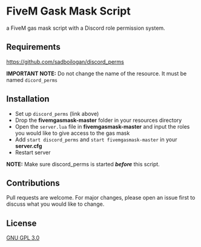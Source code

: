 # FiveM Gask Mask Script
a FiveM gas mask script with a Discord role permission system.

## Requirements
https://github.com/sadboilogan/discord_perms

**IMPORTANT NOTE:** Do not change the name of the resource. It must be named `dicord_perms`

## Installation
* Set up `discord_perms` (link above)
* Drop the **fivemgasmask-master** folder in your resources directory
* Open the `server.lua` file in **fivemgasmask-master** and input the roles you would like to give access to the gas mask
* Add `start discord_perms` and `start fivemgasmask-master` in your **server.cfg**
* Restart server

**NOTE:** Make sure discord_perms is started ***before*** this script. 

## Contributions
Pull requests are welcome. For major changes, please open an issue first to discuss what you would like to change.

## License
[GNU GPL 3.0](https://github.com/JellyJamm/disablecombatroll/blob/main/LICENSE)
